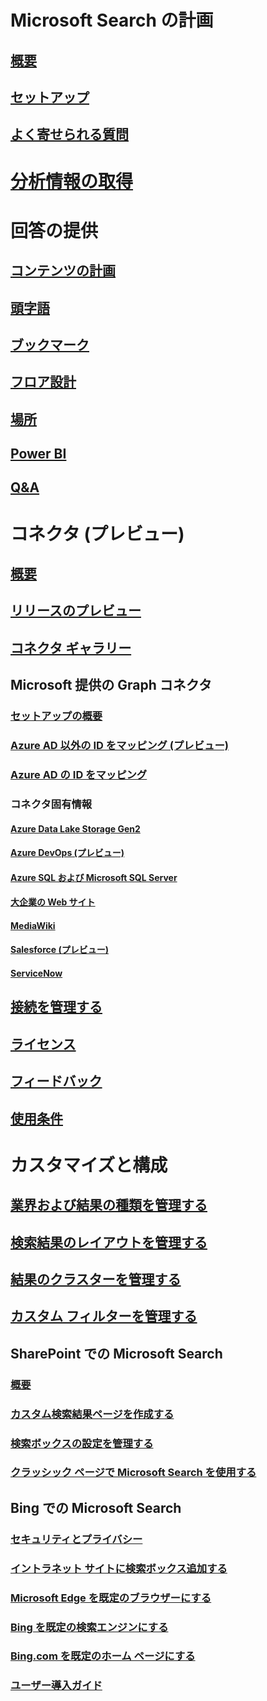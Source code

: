 # Microsoft Search の計画
## [概要](overview-microsoft-search.md)
## [セットアップ](setup-microsoft-search.md)
## [よく寄せられる質問](faqs.md)
# [分析情報の取得](usage-reports.md)
# 回答の提供
## [コンテンツの計画](plan-your-content.md)
## [頭字語](manage-acronyms.md)
## [ブックマーク](manage-bookmarks.md)
## [フロア設計](manage-floorplans.md)
## [場所](manage-locations.md)
## [Power BI](manage-powerbi.md)
## [Q&A](manage-qas.md)
# コネクタ (プレビュー)
## [概要](connectors-overview.md)
## [リリースのプレビュー](connectors-preview.md)
## [コネクタ ギャラリー](connectors-gallery.md)
## Microsoft 提供の Graph コネクタ
### [セットアップの概要](configure-connector.md)
### [Azure AD 以外の ID をマッピング (プレビュー)](map-non-aad.md)
### [Azure AD の ID をマッピング](map-aad.md)
### コネクタ固有情報
#### [Azure Data Lake Storage Gen2](azure-data-lake-connector.md)
#### [Azure DevOps (プレビュー)](azure-devops-connector.md)
#### [Azure SQL および Microsoft SQL Server](MSSQL-connector.md)
#### [大企業の Web サイト](enterprise-web-connector.md)
#### [MediaWiki](mediawiki-connector.md)
#### [Salesforce (プレビュー)](salesforce-connector.md)
#### [ServiceNow](servicenow-connector.md)
## [接続を管理する](manage-connector.md)
## [ライセンス](licensing.md)
## [フィードバック](connectors-feedback.md)
## [使用条件](terms-of-use.md)
# カスタマイズと構成
## [業界および結果の種類を管理する](customize-search-page.md)
## [検索結果のレイアウトを管理する](customize-results-layout.md)
## [結果のクラスターを管理する](result-cluster.md)
## [カスタム フィルターを管理する](custom-filters.md)
## SharePoint での Microsoft Search
### [概要](get-started-search-in-sharepoint-online.md)
### [カスタム検索結果ページを作成する](create-search-results-pages.md)
### [検索ボックスの設定を管理する](manage-spo-search-box.md)
### [クラッシック ページで Microsoft Search を使用する ](manage-classic-spo-pages.md)
## Bing での Microsoft Search
### [セキュリティとプライバシー](security-for-search.md)
### [イントラネット サイトに検索ボックス追加する](add-a-search-box-to-your-intranet-site.md)
### [Microsoft Edge を既定のブラウザーにする](set-default-browser.md)
### [Bing を既定の検索エンジンにする](set-default-search-engine.md)
### [Bing.com を既定のホーム ページにする](set-default-homepage.md)
### [ユーザー導入ガイド](user-adoption-guide.md)
